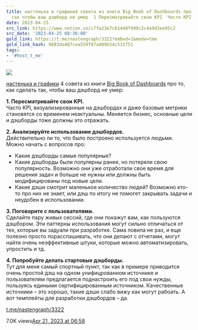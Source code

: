 ```yaml
---
title: настенька и графики4 совета из книги Big Book of Dashboards про то как сделать
  так чтобы ваш дэшборд не умер  1 Пересматривайте свои KPI  Часто KPI ви
date: 2023-04-25
src_link: https://www.notion.so/c7fa23e7c61440f999c2c4a9d3ee95c2
src_date: '2023-04-25 08:36:00'
gold_link: https://t.me/nastengraph/3322?embed=1&mode=tme
gold_link_hash: 9883da487cea559f87a409b54c532751
tags:
- '#host_t_me'
---
```




[*![](https://cdn4.cdn-telegram.org/file/OyQXW1JVzR5AHEpTHJXu6uT-uYd7eD0ZEk9mXhSrS7HtGcJ7OG4m0PY7_kN8NBKTO9_ZsYXqWRtnxSai_v-ERr6sapfvE60JUFfto3XCaaYUn3NxZUN5-pDK3v3vwe_3P2wNTmQM0VDiRaSP1VTMVSAb7-iCWgJyhVCU-VRHHZlUVdfA5bETXpYnrdw5gxpDGesoXUOx3ApuVY5uVfpz1MAipZrH7TmHGbv775dxrxcqxBUzO5cbXwVJ55D6cBUVghfmNAzot9DDrDA335H1FXr_oVdXfil4A0gsAJcW4cFOnFdvjR7XaD3a8tda6Qcsst9vZJRBz1v9YsQAl41Etw.jpg)*](https://t.me/nastengraph)



[настенька и графики](https://t.me/nastengraph)
4 совета из книги [Big Book of Dashboards](https://www.amazon.com/Big-Book-Dashboards-Visualizing-Real-World/dp/1119282713) про то, как сделать так, чтобы ваш дэшборд не умер:  
  
**1. Пересматривайте свои KPI.**   
Часто KPI, визуализированные на дэшбордах и даже базовые метрики становятся со временем неактуальны. Меняется бизнес, основные цели и дэшборды тоже должны это отражать.   
  
**2. Анализируйте использование дэшбордов.**  
Действительно ли то, что было построено используется людьми. Можно начать с вопросов про:  
- Какие дэшборды самые популярные?  
- Какие дэшборды были популярны ранее, но потеряли свою популярность. Возможно они уже отработали свое время для решения задач и больше не нужны или должны быть модифицированы под новые цели.  
- Какие дэши смотрит маленькое количество людей? Возможно кто-то про них не знает, или дэш по итогу не помогет закрывать задачи и неудобен в использовании.  
  
**3. Поговорите с пользователями.**  
Сделайте пару живых сессий, где они покажут вам, как пользуются дэшбором. Эти паттерны использования могут сильно отличаться от тех, которые вы задуали при разработке. Сама ловила не раз, и еще полезно просто порасспашивать, что они делают с отчетами, могут найти очень неэффективные штуки, которые можно автоматизировать, упростить и тд.  
  
**4. Попробуйте делать стартовые дэшборды.**  
Тут для меня самый спортный пункт, так как в примере приводится очень простой дэш на одном унифицрованном источнике и пользователям предлагается поднастроить его под свои нужды, пользуясь едиными сертифицированным источником. Качественные источники – это хорошо, такие дэши слабо вижу как могут рабоать. А вот темплейты для разработки дэшбордов – да.

[t.me/nastengraph/3322](https://t.me/nastengraph/3322)

7.0K views[Apr 21, 2023 at 06:58](https://t.me/nastengraph/3322)
